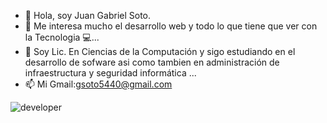 - 👋 Hola, soy Juan Gabriel Soto.
- 👀 Me interesa mucho el desarrollo web y todo lo que tiene que ver con la Tecnologia :computer:...
- 🌱 Soy Lic. En Ciencias de la Computación y sigo estudiando en el desarrollo de sofware asi como tambien en administración de infraestructura y seguridad informática  ...
- :mailbox: Mi Gmail:gsoto5440@gmail.com

![developer](https://user-images.githubusercontent.com/70282114/215826563-0468c78b-40c5-415d-ad22-3d2bdc1bbe76.png)



<!---
juan5440/juan5440 is a ✨ special ✨ repository cvcbecause its `README.md` (this file) appears on your GitHub profile.
You can click the Preview link to take a look at your changes.
--->

